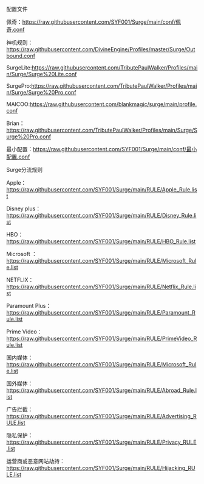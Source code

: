 配置文件

佩奇：https://raw.githubusercontent.com/SYF001/Surge/main/conf/佩奇.conf

神机规则：https://raw.githubusercontent.com/DivineEngine/Profiles/master/Surge/Outbound.conf

SurgeLite:https://raw.githubusercontent.com/TributePaulWalker/Profiles/main/Surge/Surge%20Lite.conf

SurgePro:https://raw.githubusercontent.com/TributePaulWalker/Profiles/main/Surge/Surge%20Pro.conf

MAICOO:https://raw.githubusercontent.com/blankmagic/surge/main/profile.conf

Brian：https://raw.githubusercontent.com/TributePaulWalker/Profiles/main/Surge/Surge%20Pro.conf

最小配置：https://raw.githubusercontent.com/SYF001/Surge/main/conf/最小配置.conf

Surge分流规则

Apple：https://raw.githubusercontent.com/SYF001/Surge/main/RULE/Apple_Rule.list

Disney plus：https://raw.githubusercontent.com/SYF001/Surge/main/RULE/Disney_Rule.list

HBO：https://raw.githubusercontent.com/SYF001/Surge/main/RULE/HBO_Rule.list

Microsoft ：https://raw.githubusercontent.com/SYF001/Surge/main/RULE/Microsoft_Rule.list

NETFLIX：https://raw.githubusercontent.com/SYF001/Surge/main/RULE/Netflix_Rule.list

Paramount Plus：https://raw.githubusercontent.com/SYF001/Surge/main/RULE/Paramount_Rule.list

Prime Video：https://raw.githubusercontent.com/SYF001/Surge/main/RULE/PrimeVideo_Rule.list

国内媒体：https://raw.githubusercontent.com/SYF001/Surge/main/RULE/Microsoft_Rule.list

国外媒体：https://raw.githubusercontent.com/SYF001/Surge/main/RULE/Abroad_Rule.list

广告拦截：https://raw.githubusercontent.com/SYF001/Surge/main/RULE/Advertising_RULE.list

隐私保护：https://raw.githubusercontent.com/SYF001/Surge/main/RULE/Privacy_RULE.list

运营商或恶意网站劫持：https://raw.githubusercontent.com/SYF001/Surge/main/RULE/Hijacking_RULE.list

